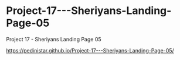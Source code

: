 # Project-17---Sheriyans-Landing-Page-05
Project 17 - Sheriyans Landing Page 05



https://pedinistar.github.io/Project-17---Sheriyans-Landing-Page-05/
